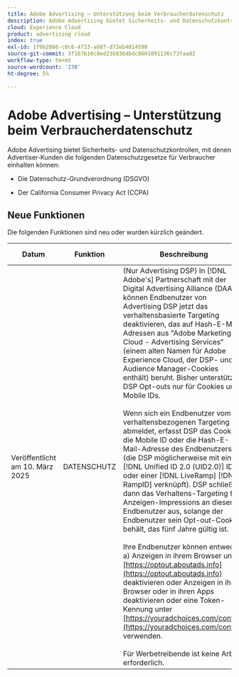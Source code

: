 ```yaml
---
title: Adobe Advertising – Unterstützung beim Verbraucherdatenschutz
description: Adobe Advertising bietet Sicherheits- und Datenschutzkontrollen, mit denen Werbekunden bei der Einhaltung der Datenschutzgesetze für Verbraucher unterstützt werden.
cloud: Experience Cloud
product: advertising cloud
index: true
exl-id: 1f9b2866-c0c6-4733-a687-d72eb4014598
source-git-commit: 3f167b10c8ed23b836dbdc8601091136c73faad2
workflow-type: tm+mt
source-wordcount: '238'
ht-degree: 5%

---
```


# Adobe Advertising – Unterstützung beim Verbraucherdatenschutz

Adobe Advertising bietet Sicherheits- und Datenschutzkontrollen, mit denen Advertiser-Kunden die folgenden Datenschutzgesetze für Verbraucher einhalten können:

* Die Datenschutz-Grundverordnung (DSGVO)

* Der California Consumer Privacy Act (CCPA)

## Neue Funktionen

Die folgenden Funktionen sind neu oder wurden kürzlich geändert.

| Datum | Funktion | Beschreibung | Für weitere Informationen |
| ---- | ------- | ----------- | -------------------- |
| Veröffentlicht am 10. März 2025 | DATENSCHUTZ | (Nur Advertising DSP) In [!DNL Adobe's] Partnerschaft mit der Digital Advertising Alliance (DAA) können Endbenutzer von Advertising DSP jetzt das verhaltensbasierte Targeting deaktivieren, das auf Hash-E-Mail-Adressen aus &quot;Adobe Marketing Cloud - Advertising Services“ (einem alten Namen für Adobe Experience Cloud, der DSP- und Audience Manager-Cookies enthält) beruht. Bisher unterstützte DSP Opt-outs nur für Cookies und Mobile IDs.<br><br>Wenn sich ein Endbenutzer vom verhaltensbezogenen Targeting abmeldet, erfasst DSP das Cookie, die Mobile ID oder die Hash-E-Mail-Adresse des Endbenutzers (die DSP möglicherweise mit einer [!DNL Unified ID 2.0 (UID2.0)] ID oder einer [!DNL LiveRamp] [!DNL RampID] verknüpft). DSP schließt dann das Verhaltens-Targeting für Anzeigen-Impressions an diesen Endbenutzer aus, solange der Endbenutzer sein Opt-out-Cookie behält, das fünf Jahre gültig ist.<br><br>Ihre Endbenutzer können entweder: a\) Anzeigen in ihrem Browser unter [https://optout.aboutads.info](https://optout.aboutads.info) deaktivieren oder Anzeigen in ihrem Browser oder in ihren Apps deaktivieren oder eine Token-Kennung unter [https://youradchoices.com/control](https://youradchoices.com/control) verwenden.<br><br>Für Werbetreibende ist keine Arbeit erforderlich. | Siehe &quot;[Adobe-Datenschutzrichtlinie](https://www.adobe.com/privacy/policy.html).“ |
